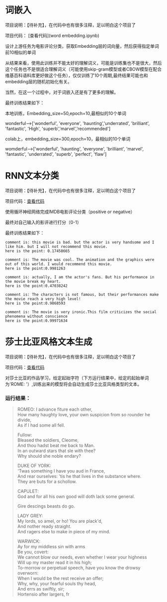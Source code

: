 # 词嵌入

项目说明：【待补充】，在代码中也有很多注释，足以明白这个项目了

项目代码：  [查看代码](word embedding.ipynb)

设计上游任务为电影评论分类，获取Embedding层的词向量，然后获得指定单词前10相似的单词

从结果来看，使用此训练并不能太好的理解词义，可能是训练集也不是很大，然后这个任务也不是很适合理解词义（可能使用skip-gram模型或者CBOW模型在配合维基百科语料库更好做这个任务），仅仅训练了10个周期,最终结果可能也和embedding层的随机初始化有关。

当然，在这一个过程中，对于词嵌入还是有了更多的理解。

最终训练结果如下：

本地训练，Embedding_size=50,epoch=10,最相似的10个单词

wonderful-->['wonderful', 'everyone', 'haunting','underrated', 'brilliant', 'fantastic', 'High', 'superb','marvel','recommended']

colab上，embedding_size=300,epoch=10，最相似的10个单词

womderful-->['wonderful', 'haunting', 'everyone', 'brilliant', 'marvel', 'fantastic', 'underrated', 'superb', 'perfect', 'flaw']













# RNN文本分类

项目说明：【待补充】，在代码中也有很多注释，足以明白这个项目了

项目代码：[查看代码](使用RNN进行文本分类.ipynb)

使用循环神经网络完成IMDB电影评论分类（positive or negative）

最终对自己输入的影评进行打分（0-1）

最终训练结果如下：

```
comment is: this movie is bad. but the actor is very handsome and I like him. but I will not recommend this movie.
here is the point: 0.17458665
```

```
comment is: The movie was cool. The animation and the graphics were out of this world. I would recommend this movie.
here is the point:0.9981263
```

```
comment is: actually, I am the actor's fans. But his performance in the movie break my heart.
here is the point:0.47038242
```

```
comment is: The characters is not famous, but their performances make the movie reach a very high level! 
here is the point:0.9868593
```

```
comment is: The movie is very ironic.This film criticizes the social phenomena without conscience
here is the point:0.99971634
```

# 莎士比亚风格文本生成

项目说明：【待补充】，在代码中也有很多注释，足以明白这个项目了

项目代码：[查看代码](莎士比亚风格文本生成.ipynb)

对莎士比亚的作品学习，给定起始字符（下方运行结果中，给定的起始单词为'ROME: '）,训练出来的模型将会自动生成莎士比亚风格类型的文本。

### 运行结果：

> ROMEO: I advance fiture each other,  
> How many haughty love, your own suspicion from so rounder he divide,  
> As if I had some all fell.   
>
> Fullow:  
> Bleased the soldiers, Cleome,  
> And thou hadst beat me back to Man.  
> In an outward stars that sle with thee?  
> Why should she noble endary?    
>
> DUKE OF YORK:  
> 'Twas something I have you aud in France,  
> And rear ourselves: 'tis he that lives in the substance where.   
> They are buts for a schollow.  
>
> CAPULET:  
> God and for all his own good will doth lack some general.  
>
> Gire descings beasts do go.  
>
> LADY GREY:  
> My lords, so amel, or ho! You are plack'd,  
> And nother ready straight.   
> And ragers else to make in piece of my mind.  
>
> WARWICK:  
> Ay for my middless sin with arms  
> Be you, covert:  
> We cannot blow our needs, even whether I wear your highness  
> Will up my master read it in his high;  
> To-morrow or perpetual speech, have you know the drowsy overworn:  
> When I would be the rest receive an offer;  
> Why, why, your fearful souls thy head,  
> And errs as swiftly, sir;  
> Hortensio after largers, fr  